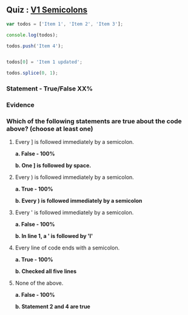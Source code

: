 ## Quiz : [V1 Semicolons](https://watchandcode.com/courses/350615/lectures/23512381)

```javascript
var todos = ['Item 1', 'Item 2', 'Item 3'];

console.log(todos);

todos.push('Item 4');


todos[0] = 'Item 1 updated';

todos.splice(0, 1);
```
### Statement - True/False XX%
### Evidence
### Which of the following statements are true about the code above? (choose at least one)

1. Every ] is followed immediately by a semicolon.

    **a. False - 100%**

    **b. One ] is followed by space.**
1. Every ) is followed immediately by a semicolon.

    **a. True - 100%**

    **b. Every ) is followed immediately by a semicolon**
1. Every ' is followed immediately by a semicolon.

    **a. False - 100%**

    **b. In line 1, a ' is followed by 'I'**
1. Every line of code ends with a semicolon.

    **a. True - 100%**

    **b. Checked all five lines**
1. None of the above.

    **a. False - 100%**

    **b. Statement 2 and 4 are true**
